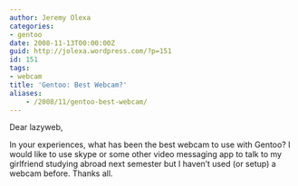 ```yaml
---
author: Jeremy Olexa
categories:
- gentoo
date: 2008-11-13T00:00:00Z
guid: http://jolexa.wordpress.com/?p=151
id: 151
tags:
- webcam
title: 'Gentoo: Best Webcam?'
aliases:
    - /2008/11/gentoo-best-webcam/
---
```


Dear lazyweb,

In your experiences, what has been the best webcam to use with Gentoo? I would like to use skype or some other video messaging app to talk to my girlfriend studying abroad next semester but I haven&#8217;t used (or setup) a webcam before. Thanks all.